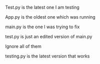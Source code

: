 Test.py is the latest one I am testing

App.py is the oldest one which was running

main.py is the one I was trying to fix

test.py is just an edited version of main.py

Ignore all of them

testing.py is the latest version that works
